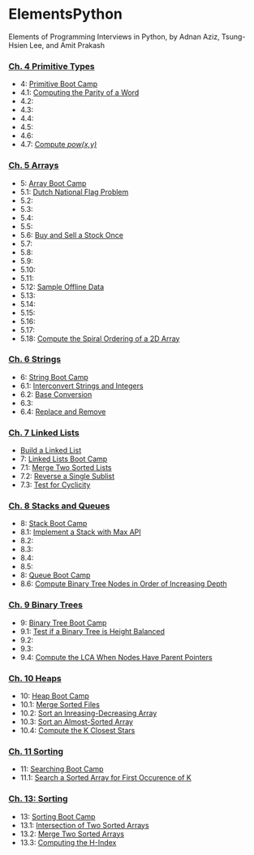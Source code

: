 # ElementsPython
Elements of Programming Interviews in Python, by Adnan Aziz, Tsung-Hsien Lee, and Amit Prakash

### [Ch. 4 Primitive Types](04_primitiveTypes)
- 4: [Primitive Boot Camp](04_primitiveTypes/primitiveBootCamp.ipynb)
- 4.1: [Computing the Parity of a Word](04_primitiveTypes/computeWordParity.ipynb)
- 4.2:
- 4.3:
- 4.4:
- 4.5:
- 4.6:
- 4.7: [Compute *pow(x,y)*](04_primitiveTypes/powXY.ipynb)

### [Ch. 5 Arrays](05_arrays)
- 5: [Array Boot Camp](05_arrays/arrayBootCamp.ipynb)
- 5.1: [Dutch National Flag Problem](05_arrays/dutchFlag.ipynb)
- 5.2:
- 5.3:
- 5.4:
- 5.5:
- 5.6: [Buy and Sell a Stock Once](05_arrays/buySellStockOnce.ipynb)
- 5.7:
- 5.8:
- 5.9:
- 5.10:
- 5.11:
- 5.12: [Sample Offline Data](05_arrays/sampleOfflineData.ipynb)
- 5.13:
- 5.14:
- 5.15:
- 5.16:
- 5.17: 
- 5.18: [Compute the Spiral Ordering of a 2D Array](05_arrays/spiralOrder2D.ipynb)


### [Ch. 6 Strings](06_string)
- 6: [String Boot Camp](06_string/stringBootCamp.ipynb)
- 6.1: [Interconvert Strings and Integers](06_string/interConvertStrInt.ipynb)
- 6.2: [Base Conversion](06_string/baseConversion.ipynb)
- 6.3:
- 6.4: [Replace and Remove](06_string/replaceRemove.ipynb)

### [Ch. 7 Linked Lists](07_linkedList)
- [Build a Linked List](07_linkedList/buildLinkedList.ipynb)
- 7: [Linked Lists Boot Camp](07_linkedList/linkedListBootCamp.ipynb)
- 7.1: [Merge Two Sorted Lists](07_linkedList/mergeTwoSortedLists.ipynb)
- 7.2: [Reverse a Single Sublist](07_linkedList/reverseSublist.ipynb)
- 7.3: [Test for Cyclicity](07_linkedList/testCyclicity.ipynb)

### [Ch. 8 Stacks and Queues](08_stackQueue)
- 8: [Stack Boot Camp](08_stackQueue/stackBootCamp.ipynb)
- 8.1: [Implement a Stack with Max API](08_stackQueue/maxStack.ipynb)
- 8.2: 
- 8.3:
- 8.4:
- 8.5:
- 8: [Queue Boot Camp](08_stackQueue/queueBootCamp.ipynb)
- 8.6: [Compute Binary Tree Nodes in Order of Increasing Depth](08_stackQueue/binaryTreeIncreaseDepth.ipynb)

### [Ch. 9 Binary Trees](09_binaryTrees)
- 9: [Binary Tree Boot Camp](09_binaryTrees/binaryTreeBootCamp.ipynb)
- 9.1: [Test if a Binary Tree is Height Balanced](09_binaryTrees/heightBalanced.ipynb)
- 9.2:
- 9.3:
- 9.4: [Compute the LCA When Nodes Have Parent Pointers](09_binaryTrees/lcaParentPointers.ipynb)

### [Ch. 10 Heaps](10_Heaps)
- 10: [Heap Boot Camp](10_Heaps/heapBootCamp.ipynb)
- 10.1: [Merge Sorted Files](10_Heaps/mergeSortedFiles2.ipynb)
- 10.2: [Sort an Inreasing-Decreasing Array](10_Heaps/sortIncreaseDecrease.ipynb)
- 10.3: [Sort an Almost-Sorted Array](10_Heaps/sortAlmostSorted.ipynb)
- 10.4: [Compute the K Closest Stars](10_Heaps/kClosestStars.ipynb)

### [Ch. 11 Sorting](11_searching)
- 11: [Searching Boot Camp](11_searching/searchBootCamp.ipynb)
- 11.1: [Search a Sorted Array for First Occurence of K](11_searching/searchSortedForK.ipynb)

### [Ch. 13: Sorting](13_sorting)
- 13: [Sorting Boot Camp](13_sorting/pythonSort.ipynb)
- 13.1: [Intersection of Two Sorted Arrays](13_sorting/intersection.ipynb)
- 13.2: [Merge Two Sorted Arrays](13_sorting/mergeTwoSorted.ipynb)
- 13.3: [Computing the H-Index](13_sorting/hIndex.ipynb)
